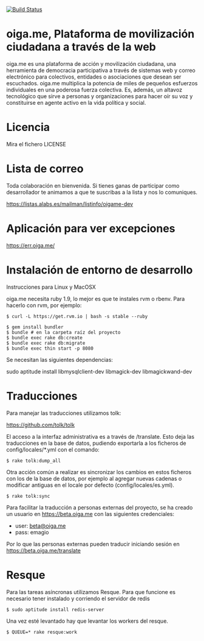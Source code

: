 [![Build Status](https://secure.travis-ci.org/alabs/oigame.png)](http://travis-ci.org/alabs/oigame)

oiga.me, Plataforma de movilización ciudadana a través de la web 
=======================================================

oiga.me es una plataforma de acción y movilización ciudadana, una herramienta de democracia participativa a través de sistemas web y correo electrónico para colectivos, entidades o asociaciones que desean ser escuchados. oiga.me multiplica la potencia de miles de pequeños esfuerzos individuales en una poderosa fuerza colectiva. Es, además, un altavoz tecnológico que sirve a personas y organizaciones para hacer oír su voz y constituirse en agente activo en la vida política y social. 

Licencia
========

Mira el fichero LICENSE

Lista de correo
===============

Toda colaboración en bienvenida. Si tienes ganas de participar como desarrollador te animamos a que te suscribas a la lista y nos lo comuniques.

https://listas.alabs.es/mailman/listinfo/oigame-dev

Aplicación para ver excepciones
===============================
https://err.oiga.me/

Instalación de entorno de desarrollo
====================================

Instrucciones para Linux y MacOSX

oiga.me necesita ruby 1.9, lo mejor es que te instales rvm o rbenv. Para hacerlo con rvm, por 
ejemplo:

```shell
$ curl -L https://get.rvm.io | bash -s stable --ruby
```

```shell
$ gem install bundler
$ bundle # en la carpeta raíz del proyecto
$ bundle exec rake db:create
$ bundle exec rake db:migrate
$ bundle exec thin start -p 8080
```

Se necesitan las siguientes dependencias: 

sudo aptitude install libmysqlclient-dev libmagick-dev libmagickwand-dev


Traducciones
============

Para manejar las traducciones utilizamos tolk: 

https://github.com/tolk/tolk

El acceso a la interfaz administrativa es a través de /translate. Esto deja las traducciones en la base de datos, pudiendo exportarla a los ficheros de config/locales/*.yml con el comando: 

```shell
$ rake tolk:dump_all
```

Otra acción común a realizar es sincronizar los cambios en estos ficheros con los de la base de datos, por ejemplo al agregar nuevas cadenas o modificar antiguas en el locale por defecto (config/locales/es.yml).

```shell
$ rake tolk:sync
```

Para facilitar la traducción a personas externas del proyecto, se ha creado un usuario en https://beta.oiga.me con las siguientes credenciales: 

* user: beta@oiga.me
* pass: emagio

Por lo que las personas externas pueden traducir iniciando sesión en https://beta.oiga.me/translate 


Resque 
======

Para las tareas asíncronas utilizamos Resque. Para que funcione es necesario tener instalado y corriendo el servidor de redis

```shell
$ sudo aptitude install redis-server
```

Una vez esté levantado hay que levantar los workers del resque.

```shell
$ QUEUE=* rake resque:work
```
